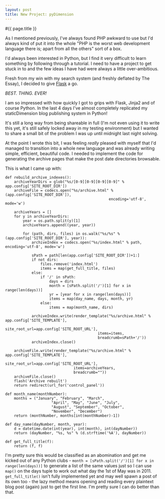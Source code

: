 ```yaml
---
layout: post
title: New Project: pyDimension
---
```


#{{ page.title }}

As I mentioned previously, I've always found PHP awkward to use but I'd always kind of put it into the whole "PHP is the worst web development language there is; apart from all the others" sort of a box.

I'd always been interested in Python, but I find it very difficult to learn something by following through a tutorial. I need to have a project to get stuck in to and the few ideas I have had were always a little over-ambitious.

Fresh from my win with my search system (and freshly deflated by The Essay), I decided to give [Flask](http://flask.pocoo.org) a go.

*BEST. THING. EVER!*

I am so impressed with how quickly I got to grips with Flask, Jinja2 and of course Python. In the last 4 days I've almost completely replicated my staticDimension blog publishing system in Python!

It's still a long way from being shareable in full (I'm not even using it to write this yet, it's still safely locked away in my testing environment) but I wanted to share a small bit of the problem I was up until midnight last night solving.

At the point I wrote this bit, I was feeling *really* pleased with myself that I'd managed to transition into a whole new language and was already writing simple, efficient, beautiful code. I needed to implement the code for generating the archive pages that make the post date directories browsable.

This is what I came up with:

    def rebuild_archive_indexes():
        archiveYearDirs = glob("%s/[0-9][0-9][0-9][0-9]" % app.config['SITE_ROOT_DIR'])
        archiveFile = codecs.open("%s/archive.html" % (app.config['SITE_ROOT_DIR']),
                                                   encoding='utf-8', mode='w')
    
        archiveYears = []                          
        for y in archiveYearDirs:
            year = os.path.split(y)[1]
            archiveYears.append((year, year))
    
            for (path, dirs, files) in os.walk("%s/%s" % (app.config['SITE_ROOT_DIR'], year)):
                archiveIndex = codecs.open("%s/index.html" % path, encoding='utf-8', mode='w')
    
                sPath = path[len(app.config['SITE_ROOT_DIR'])+1:]
                if not dirs:
                    files.remove('index.html')
                    items = map(get_full_title, files)
                else:
                    if '/' in sPath:
                        days = dirs
                        month = [sPath.split('/')[1] for x in range(len(days))]
                        yr = [year for x in range(len(days))]
                        items = map(day_name, days, month, yr)
                    else:
                        items = map(month_name, dirs)
    
                archiveIndex.write(render_template("%s/archive.html" % app.config['SITE_TEMPLATE'],
                                              site_root_url=app.config['SITE_ROOT_URL'], 
                                              items=items,
                                              breadcrumb=sPath+'/'))
                archiveIndex.close()
    
        archiveFile.write(render_template("%s/archive.html" % app.config['SITE_TEMPLATE'],
                                   site_root_url=app.config['SITE_ROOT_URL'], 
                                   items=archiveYears,
                                   breadcrumb=""))
        archiveFile.close()
        flash('Archive rebuilt')
        return redirect(url_for('control_panel'))
    
    def month_name(monthNumber):
        months = ("January", "February", "March", 
                         "April", "May", "June", "July", 
                         "August", "September", "October", 
                         "November", "December")
        return (monthNumber, months[int(monthNumber)-1])
    
    def day_name(dayNumber, month, year):
        d = datetime.date(int(year), int(month), int(dayNumber))
        return (dayNumber, "%s, %s" % (d.strftime('%A'), dayNumber))
    
    def get_full_title(f):
        return (f, f)

I'm pretty sure this would be classified as an abomination and get me kicked out of any Python clubs - `month = [sPath.split('/')[1] for x in range(len(days))]` to generate a list of the same values just so I can use `map()` on the days tuple to work out what day the 1st of May was in 2011. `get_full_title()` isn't fully implemented yet and may well spawn a post of its own too - the lazy method means opening and reading every plaintext blog post (again) just to get the first line. I'm pretty sure I can do better than that.